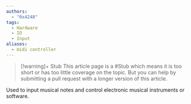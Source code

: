 ```yaml
---
authors: 
  - "0x4248"
tags:
  - Hardware
  - IO
  - Input
aliases:
  - midi controller
---
```

> [!warning]+ Stub
> This article page is a #Stub which means it is too short or has too little coverage on the topic. But you can help by submitting a pull request with a longer version of this article.

Used to input musical notes and control electronic musical instruments or software.